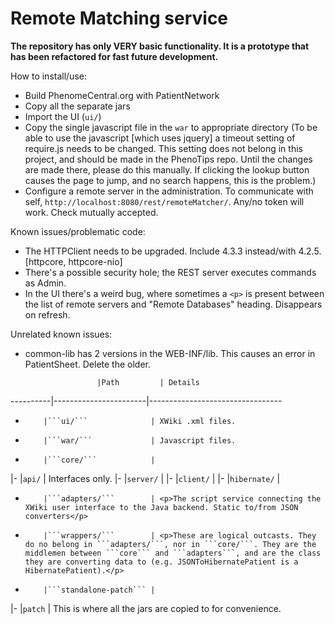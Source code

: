 Remote Matching service
=======================

**The repository has only VERY basic functionality. It is a prototype that has been refactored for fast future development.**

How to install/use:
 - Build PhenomeCentral.org with PatientNetwork
 - Copy all the separate jars
 - Import the UI (```ui/```)
 - Copy the single javascript file in the ```war``` to appropriate directory
 (To be able to use the javascript [which uses jquery] a timeout setting of require.js needs to be changed.
 This setting does not belong in this project, and should be made in the PhenoTips repo. Until the changes are made
 there, please do this manually. If clicking the lookup button causes the page to jump, and no search happens, this
 is the problem.)
 - Configure a remote server in the administration. To communicate with self, ```http://localhost:8080/rest/remoteMatcher/```.
 Any/no token will work. Check mutually accepted.

Known issues/problematic code:
 - The HTTPClient needs to be upgraded. Include 4.3.3 instead/with 4.2.5. [httpcore, httpcore-nio]
 - There's a possible security hole; the REST server executes commands as Admin.
 - In the UI there's a weird bug, where sometimes a ```<p>``` is present between the list of remote servers and "Remote
 Databases" heading. Disappears on refresh.

Unrelated known issues:
 - common-lib has 2 versions in the WEB-INF/lib. This causes an error in PatientSheet. Delete the older.

                       |Path         | Details
----------|-----------------------|---------------------------------
-         |```ui/```              | XWiki .xml files.
-         |```war/```             | Javascript files.
+         |```core/```            |
 |-       |```api/```             | Interfaces only.
 |-       |```server/```          |
 |-       |```client/```          |
 |-       |```hibernate/```       |
-         |```adapters/```        | <p>The script service connecting the XWiki user interface to the Java backend. Static to/from JSON converters</p>
-         |```wrappers/```        | <p>These are logical outcasts. They do no belong in ```adapters/```, nor in ```core/```. They are the middlemen between ```core``` and ```adapters```, and are the class they are converting data to (e.g. JSONToHibernatePatient is a HibernatePatient).</p>
+         |```standalone-patch``` |
 |-       |```patch```            | This is where all the jars are copied to for convenience.
